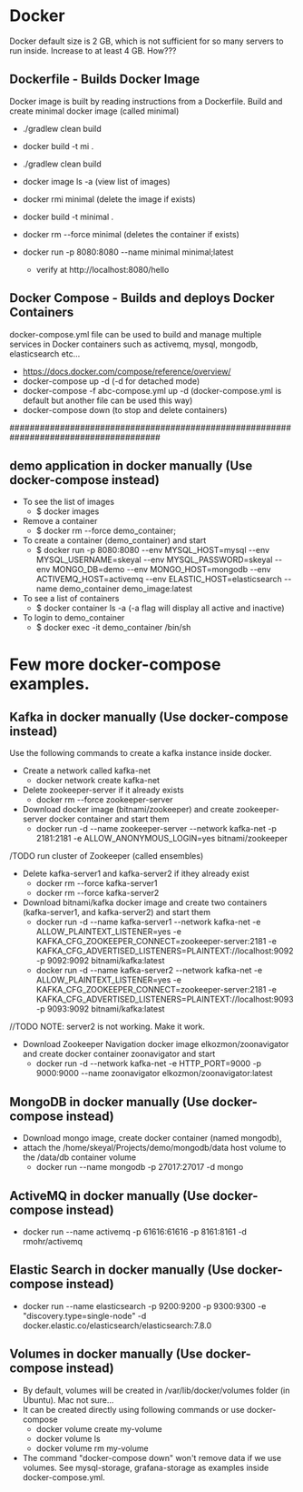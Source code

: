 # Docker
Docker default size is 2 GB, which is not sufficient for so many servers to run inside.
Increase to at least 4 GB. How???


## Dockerfile - Builds Docker Image
Docker image is built by reading instructions from a Dockerfile.
Build and create minimal docker image (called minimal)

- ./gradlew clean build
- docker build -t mi .

- ./gradlew clean build
- docker image ls -a (view list of images)
- docker rmi minimal (delete the image if exists)
- docker build -t minimal .
- docker rm --force minimal (deletes the container if exists)
- docker run -p 8080:8080 --name minimal minimal;latest
    - verify at http://localhost:8080/hello

## Docker Compose - Builds and deploys Docker Containers
docker-compose.yml file can be used to build and manage multiple services in Docker containers such as activemq, mysql, mongodb, elasticsearch etc...

- https://docs.docker.com/compose/reference/overview/
- docker-compose up -d (-d for detached mode)
- docker-compose -f abc-compose.yml up -d (docker-compose.yml is default but another file can be used this way)
- docker-compose down (to stop and delete containers)


######################################################################################

## demo application in docker manually (Use docker-compose instead)
- To see the list of images
    - $ docker images
- Remove a container
    - $ docker rm --force demo_container;
- To create a container (demo_container) and start
    - $ docker run -p 8080:8080 --env MYSQL_HOST=mysql --env MYSQL_USERNAME=skeyal --env MYSQL_PASSWORD=skeyal --env MONGO_DB=demo --env MONGO_HOST=mongodb --env ACTIVEMQ_HOST=activemq --env ELASTIC_HOST=elasticsearch --name demo_container demo_image:latest
- To see a list of containers
    - $ docker container ls -a (-a flag will display all active and inactive)
- To login to demo_container
    - $ docker exec -it demo_container /bin/sh


# Few more docker-compose examples.

## Kafka in docker manually (Use docker-compose instead)
Use the following commands to create a kafka instance inside docker.

- Create a network called kafka-net
    - docker network create kafka-net
- Delete zookeeper-server if it already exists
    - docker rm --force zookeeper-server
- Download docker image (bitnami/zookeeper) and  create zookeeper-server docker container and start them
    - docker run -d --name zookeeper-server --network kafka-net -p 2181:2181 -e ALLOW_ANONYMOUS_LOGIN=yes bitnami/zookeeper

/TODO run cluster of Zookeeper (called ensembles)

- Delete kafka-server1 and kafka-server2 if ithey already exist
    - docker rm --force kafka-server1
    - docker rm --force kafka-server2
- Download bitnami/kafka docker image and create two containers (kafka-server1, and kafka-server2) and start them
    - docker run -d --name kafka-server1 --network kafka-net -e ALLOW_PLAINTEXT_LISTENER=yes -e KAFKA_CFG_ZOOKEEPER_CONNECT=zookeeper-server:2181 -e KAFKA_CFG_ADVERTISED_LISTENERS=PLAINTEXT://localhost:9092 -p 9092:9092 bitnami/kafka:latest
    - docker run -d --name kafka-server2 --network kafka-net -e ALLOW_PLAINTEXT_LISTENER=yes -e KAFKA_CFG_ZOOKEEPER_CONNECT=zookeeper-server:2181 -e KAFKA_CFG_ADVERTISED_LISTENERS=PLAINTEXT://localhost:9093 -p 9093:9092 bitnami/kafka:latest

//TODO NOTE: server2 is not working. Make it work.

- Download Zookeeper Navigation docker image elkozmon/zoonavigator and create docker container zoonavigator and start
    - docker run -d --network kafka-net -e HTTP_PORT=9000 -p 9000:9000 --name zoonavigator elkozmon/zoonavigator:latest

## MongoDB in docker manually (Use docker-compose instead)
- Download mongo image, create docker container (named mongodb),
- attach the /home/skeyal/Projects/demo/mongodb/data host volume to the /data/db container volume
    - docker run --name mongodb -p 27017:27017 -d mongo

## ActiveMQ in docker manually (Use docker-compose instead)
- docker run --name activemq -p 61616:61616 -p 8161:8161 -d rmohr/activemq

## Elastic Search in docker manually (Use docker-compose instead)
- docker run --name elasticsearch -p 9200:9200 -p 9300:9300 -e "discovery.type=single-node" -d docker.elastic.co/elasticsearch/elasticsearch:7.8.0

## Volumes in docker manually (Use docker-compose instead)
- By default, volumes will be created in /var/lib/docker/volumes folder (in Ubuntu).  Mac not sure...
- It can be created directly using following commands or use docker-compose
    - docker volume create my-volume
    - docker volume ls
    - docker volume rm my-volume
- The command "docker-compose down" won't remove data if we use volumes. See mysql-storage, grafana-storage as examples inside docker-compose.yml.


